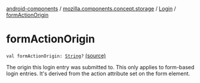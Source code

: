 [android-components](../../index.md) / [mozilla.components.concept.storage](../index.md) / [Login](index.md) / [formActionOrigin](./form-action-origin.md)

# formActionOrigin

`val formActionOrigin: `[`String`](https://kotlinlang.org/api/latest/jvm/stdlib/kotlin/-string/index.html)`?` [(source)](https://github.com/mozilla-mobile/android-components/blob/master/components/concept/storage/src/main/java/mozilla/components/concept/storage/LoginsStorage.kt#L29)

The origin this login entry was submitted to.
This only applies to form-based login entries.
It's derived from the action attribute set on the form element.

